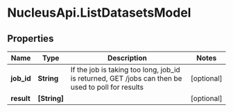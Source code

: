 # NucleusApi.ListDatasetsModel

## Properties
Name | Type | Description | Notes
------------ | ------------- | ------------- | -------------
**job_id** | **String** | If the job is taking too long, job_id is returned, GET /jobs can then be used to poll for results | [optional] 
**result** | **[String]** |  | [optional] 


